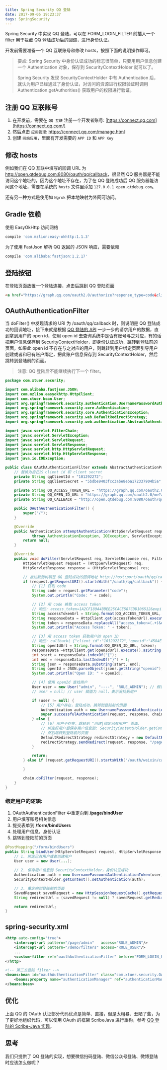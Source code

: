 ```yaml
---
title: Spring Security QQ 登陆
date: 2017-09-05 19:23:37
tags: SpringSecurity
---
```


Spring Security 中实现 QQ 登陆，可以在 FORM_LOGIN_FILTER 前插入一个 filter 用于拦截 QQ 登陆成功后的回调，进行身份认证。

开发前需要准备一个 QQ 互联账号和修改 hosts，按照下面的说明操作即可。

> 要点: Spring Security 中身份认证成功的标志很简单，只要用用户信息创建一个 Authentication 对象，保存到 SecurityContextHolder 就可以了。
>
> Spring Security 发现 SecurityContextHolder 中有 Authentication 后，就认为用户已经通过了身份认证，对访问的资源进行权限验证时调用 Authentication.getAuthorities() 获取用户的权限进行验证。

## 注册 QQ 互联账号

1. 在开发前，需要在 `QQ 互联` 注册一个开发者账号: [https://connect.qq.com](https://connect.qq.com/)
2. 然后点击 `应用管理`: <https://connect.qq.com/manage.html>
3. 创建 `网站应用`，里面有开发需要的 `APP ID` 和 `APP Key`

## 修改 hosts

例如我们在 QQ 互联中填写的回调 URL 为 <http://open.qtdebug.com:8080/oauth/qq/callback>，很显然 QQ 服务器是不能访问这个地址的，因为这个地址不存在，为了在 QQ 登陆成功后 QQ 服务器能访问这个地址，需要在系统的 `hosts` 文件里添加 `127.0.0.1 open.qtdebug.com`。

还有另一种方式是使用如 `Ngrok` 把本地映射为外网可访问。<!--more-->

## Gradle 依赖

使用 EasyOkHttp 访问网络

```groovy
compile 'com.mzlion:easy-okhttp:1.1.3'
```

为了使用 FastJson 解析 QQ 返回的 JSON 响应，需要依赖

```groovy
compile 'com.alibaba:fastjson:1.2.17'
```

## 登陆按钮

在登陆页面放置一个登陆连接，点击后跳到 QQ 登陆页面

```html
<a href="https://graph.qq.com/oauth2.0/authorize?response_type=code&client_id=101292272&redirect_uri=http://open.qtdebug.com:8080/oauth/qq/callback&scope=get_user_info">QQ Login</a>
```

## OAuthAuthenticationFilter

当 doFilter() 中发现请求的 URI 为 /oauth/qq/callback 时，则说明是 QQ 登陆成功的回调地址，接下来就是根据 [QQ 登陆的 API](http://wiki.connect.qq.com/使用authorization_code获取access_token) 一步一步的请求用户的数据，直到拿到用户的 open id，使用 open id 去查询系统中是否有账号与之对应，有的话把用户信息保存到 SecurityContextHolder，即身份认证成功，跳转到登陆前的页面，如果此 open id 不存在与之对应的用户，则跳转到用户绑定页面引导用户创建或者和已有账户绑定，把此账户信息保存到 SecurityContextHolder，然后跳转到登陆前的页面。

>  注意: QQ 登陆后不能继续执行下一个 filter。

```java
package com.xtuer.security;

import com.alibaba.fastjson.JSON;
import com.mzlion.easyokhttp.HttpClient;
import com.xtuer.bean.User;
import org.springframework.security.authentication.UsernamePasswordAuthenticationToken;
import org.springframework.security.core.Authentication;
import org.springframework.security.core.AuthenticationException;
import org.springframework.security.web.DefaultRedirectStrategy;
import org.springframework.security.web.authentication.AbstractAuthenticationProcessingFilter;

import javax.servlet.FilterChain;
import javax.servlet.ServletException;
import javax.servlet.ServletRequest;
import javax.servlet.ServletResponse;
import javax.servlet.http.HttpServletRequest;
import javax.servlet.http.HttpServletResponse;
import java.io.IOException;

public class OAuthAuthenticationFilter extends AbstractAuthenticationProcessingFilter {
    // 替换为自己的 client id 和 client secret
    private String qqClientId = "101292272";
    private String qqClientSecret = "5bdbe9403fcc3abe8eba172337904b5a";

    private String QQ_ACCESS_TOKEN_URL = "https://graph.qq.com/oauth2.0/token?grant_type=authorization_code&client_id=%s&client_secret=%s&redirect_uri=%s&code=%s";
    private String QQ_OPEN_ID_URL = "https://graph.qq.com/oauth2.0/me?access_token=%s";
    private String QQ_CALLBACK = "http://open.qtdebug.com:8080/oauth/qq/callback";

    public OAuthAuthenticationFilter() {
        super("/");
    }

    @Override
    public Authentication attemptAuthentication(HttpServletRequest request, HttpServletResponse response)
            throws AuthenticationException, IOException, ServletException {
        return null;
    }

    @Override
    public void doFilter(ServletRequest req, ServletResponse res, FilterChain chain) throws IOException, ServletException {
        HttpServletRequest request = (HttpServletRequest) req;
        HttpServletResponse response = (HttpServletResponse) res;

        // 被拦截到说明是 QQ 登陆成功的回调地址 http://host:port/oauth/qq/callback
        if (request.getRequestURI().startsWith("/oauth/qq/callback")) {
            // [1] 获取 code
            String code = request.getParameter("code");
            System.out.println("Code: " + code);

            // [2] 用 code 换取 access token
            // 响应: access_token=1A2CF189A4BBEE25CACE587CDD106512&expires_in=7776000&refresh_token=A5A3B6D90955ED6934EC42F2EECDA4BC
            String accessTokenUrl = String.format(QQ_ACCESS_TOKEN_URL, qqClientId, qqClientSecret, QQ_CALLBACK, code);
            String responseData = HttpClient.get(accessTokenUrl).execute().asString();
            String token = responseData.replaceAll("access_token=(.+)&expires_in=.+", "$1");
            System.out.println("Access Token: " + token);

            // [3] 用 access token 获取用户的 open ID
            // 响应: callback( {"client_id":"101292272","openid":"4584E3AAABFC5F052971C278790E9FCF"} );
            String openIdUrl = String.format(QQ_OPEN_ID_URL, token);
            responseData =HttpClient.get(openIdUrl).execute().asString();
            int start = responseData.indexOf("{");
            int end = responseData.lastIndexOf("}") + 1;
            String json = responseData.substring(start, end);
            String openId = JSON.parseObject(json).getString("openid");
            System.out.println("Open ID: " + openId);

            // [4] 使用 openId 查找用户
            User user = new User("admin", "----", "ROLE_ADMIN"); // 假设 admin 是使用 open id 查找到的用户吧
            // user = null; // user 赋值为 null，表示没找到用户

            if (user != null) {
                // [5] 用户存在，登陆成功，跳转到登陆前的页面
                Authentication auth = new UsernamePasswordAuthenticationToken(user, user.getPassword(), user.getAuthorities());
                super.successfulAuthentication(request, response, chain, auth); // 跳转到登陆前页面
            } else {
                // [6] 用户不存在，跳转到 "创建|绑定已有用户" 页面，
                // 绑定好用户后保存用户信息到: SecurityContextHolder.getContext().setAuthentication(auth)
                // 然后跳转到登陆前的页面
                DefaultRedirectStrategy redirectStrategy = new DefaultRedirectStrategy();
                redirectStrategy.sendRedirect(request, response, "/page/bindUser");
            }

            return;
        } else if (request.getRequestURI().startsWith("/oauth/weixin/callback")) {

        }

        chain.doFilter(request, response);
    }
}
```

### 绑定用户的逻辑:

1. OAuthAuthenticationFilter 中重定向到 **/page/bindUser**
2. 用户填写账号相关信息
3. 提交表单到 **/form/bindUsers**
4. 处理用户信息，身份认证
5. 跳转到登陆前的页面

```java
@PostMapping("/form/bindUsers")
public String bindUser(HttpServletRequest request, HttpServletResponse response) {
    // 1. 绑定已有用户或者创建用户
    User user = new User(...);
    
    // 2. 保存用户信息到 SecurityContextHolder，身份认证成功
    Authentication auth = new UsernamePasswordAuthenticationToken(user, user.getPassword(), user.getAuthorities());
    SecurityContextHolder.getContext().setAuthentication(auth);

    // 3. 重定向到登陆前的页面
    SavedRequest savedRequest = new HttpSessionRequestCache().getRequest(request, response);
    String redirectUrl = (savedRequest != null) ? savedRequest.getRedirectUrl() : "/";

    return redirectUrl;
}
```

## spring-security.xml

```xml
<http auto-config="true">
    <intercept-url pattern="/page/admin"   access="ROLE_ADMIN"/>
    <intercept-url pattern="/demo/filters" access="ROLE_USER"/>
    ...
    <custom-filter ref="oauthAuthenticationFilter" before="FORM_LOGIN_FILTER"/>
</http>

<!-- 第三方登陆 filter -->
<beans:bean id="oauthAuthenticationFilter" class="com.xtuer.security.OAuthAuthenticationFilter">
    <beans:property name="authenticationManager" ref="authenticationManager"/>
</beans:bean>
```

## 优化

上面 QQ 的 OAuth 认证部分代码优点是简单、直接，但是太粗暴、丑陋了些，为了更好地组织代码，可以使用 OAuth 的框架 ScribeJava  进行重构，参考 [QQ 登陆的 Scribe-Java 实现](http://qtdebug.com/scribe-qq/)。

## 思考

我们只提供了 QQ 登陆的实现，想要微信扫码登陆、微信公众号登陆、微博登陆时应该怎么做呢？